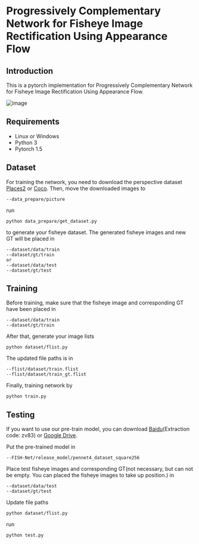 # Progressively Complementary Network for Fisheye Image Rectification Using Appearance Flow

## Introduction
This is a pytorch implementation for Progressively Complementary Network for Fisheye Image Rectification Using Appearance Flow.

![image](https://github.com/uof1745-cmd/PCN/blob/main/img/2.PNG)

## Requirements
* Linux or Windows
* Python 3
* Pytorch 1.5

## Dataset
For training the network,  you need to download the perspective dataset [Places2](http://places2.csail.mit.edu/download.html) or [Coco](https://cocodataset.org/). Then, move the downloaded images to
```
--data_prepare/picture
```
run
```
python data_prepare/get_dataset.py
```
to generate your fisheye dataset. The generated fisheye images and new GT will be placed in 
```
--dataset/data/train 
--dataset/gt/train  
or 
--dataset/data/test
--dataset/gt/test
```

## Training
Before training, make sure that the fisheye image and corresponding GT have been placed in 
```
--dataset/data/train
--dataset/gt/train
```
After that, generate your image lists
```
python dataset/flist.py
```
The updated file paths is in 
```
--flist/dataset/train.flist 
--flist/dataset/train_gt.flist 
```
Finally, training network by
```
python train.py
```

## Testing
If you want to use our pre-train model, you can download [Baidu](https://pan.baidu.com/s/1_vtoyewrq6nw7t2Of-NVsw)(Extraction code: zv83) or [Google Drive](https://drive.google.com/drive/folders/1EuyGLQ7luTWimmRetA4rs79bxu9Bxm6a?usp=sharing).

Put the pre-trained model in 
```
--FISH-Net/release_model/pennet4_dataset_square256
```

Place test fisheye images and corresponding GT(not necessary, but can not be empty. You can placed the fisheye images to take up position.) in 
```
--dataset/data/test
--dataset/gt/test
```
Update file paths 
```
python dataset/flist.py
```
run
```
python test.py
```
